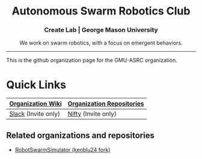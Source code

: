 <div align="center" style="text-align: center;">

<h1>Autonomous Swarm Robotics Club</h1>
<h3>Create Lab | George Mason University</h3>

We work on swarm robotics, with a focus on emergent behaviors.
</div>

---

This is the github organization page for the GMU-ASRC organization.

# Quick Links

| [Organization **Wiki**](https://github.com/GMU-ASRC/.github/wiki) | [Organization **Repositories**](https://github.com/orgs/GMU-ASRC/repositories?type=source) | 
|:-|:-|
| [Slack](https://autonomousswa-9d64834.slack.com/) (Invite only) | [Nifty](https://createnow.nifty.pm/) (Invite only) |

## Related organizations and repositories

* [RobotSwarmSimulator (kenblu24 fork)](https://github.com/kenblu24/RobotSwarmSimulator)
